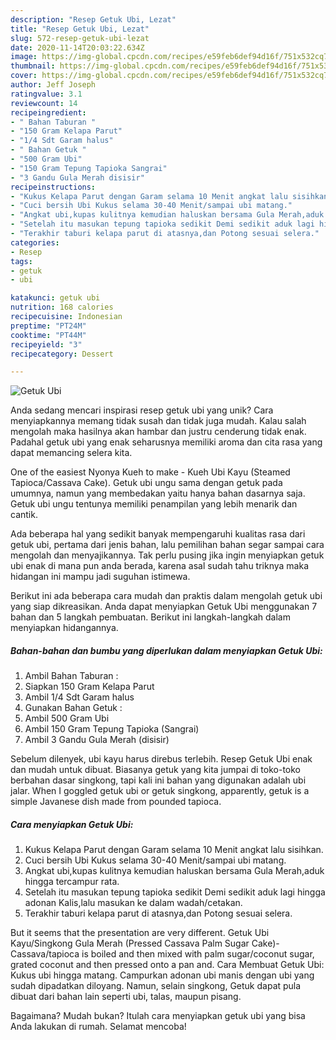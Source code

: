 ```yaml
---
description: "Resep Getuk Ubi, Lezat"
title: "Resep Getuk Ubi, Lezat"
slug: 572-resep-getuk-ubi-lezat
date: 2020-11-14T20:03:22.634Z
image: https://img-global.cpcdn.com/recipes/e59feb6def94d16f/751x532cq70/getuk-ubi-foto-resep-utama.jpg
thumbnail: https://img-global.cpcdn.com/recipes/e59feb6def94d16f/751x532cq70/getuk-ubi-foto-resep-utama.jpg
cover: https://img-global.cpcdn.com/recipes/e59feb6def94d16f/751x532cq70/getuk-ubi-foto-resep-utama.jpg
author: Jeff Joseph
ratingvalue: 3.1
reviewcount: 14
recipeingredient:
- " Bahan Taburan "
- "150 Gram Kelapa Parut"
- "1/4 Sdt Garam halus"
- " Bahan Getuk "
- "500 Gram Ubi"
- "150 Gram Tepung Tapioka Sangrai"
- "3 Gandu Gula Merah disisir"
recipeinstructions:
- "Kukus Kelapa Parut dengan Garam selama 10 Menit angkat lalu sisihkan."
- "Cuci bersih Ubi Kukus selama 30-40 Menit/sampai ubi matang."
- "Angkat ubi,kupas kulitnya kemudian haluskan bersama Gula Merah,aduk hingga tercampur rata."
- "Setelah itu masukan tepung tapioka sedikit Demi sedikit aduk lagi hingga adonan Kalis,lalu masukan ke dalam wadah/cetakan."
- "Terakhir taburi kelapa parut di atasnya,dan Potong sesuai selera."
categories:
- Resep
tags:
- getuk
- ubi

katakunci: getuk ubi 
nutrition: 168 calories
recipecuisine: Indonesian
preptime: "PT24M"
cooktime: "PT44M"
recipeyield: "3"
recipecategory: Dessert

---
```



![Getuk Ubi](https://img-global.cpcdn.com/recipes/e59feb6def94d16f/751x532cq70/getuk-ubi-foto-resep-utama.jpg)

Anda sedang mencari inspirasi resep getuk ubi yang unik? Cara menyiapkannya memang tidak susah dan tidak juga mudah. Kalau salah mengolah maka hasilnya akan hambar dan justru cenderung tidak enak. Padahal getuk ubi yang enak seharusnya memiliki aroma dan cita rasa yang dapat memancing selera kita.

One of the easiest Nyonya Kueh to make - Kueh Ubi Kayu (Steamed Tapioca/Cassava Cake). Getuk ubi ungu sama dengan getuk pada umumnya, namun yang membedakan yaitu hanya bahan dasarnya saja. Getuk ubi ungu tentunya memiliki penampilan yang lebih menarik dan cantik.

Ada beberapa hal yang sedikit banyak mempengaruhi kualitas rasa dari getuk ubi, pertama dari jenis bahan, lalu pemilihan bahan segar sampai cara mengolah dan menyajikannya. Tak perlu pusing jika ingin menyiapkan getuk ubi enak di mana pun anda berada, karena asal sudah tahu triknya maka hidangan ini mampu jadi suguhan istimewa.


Berikut ini ada beberapa cara mudah dan praktis dalam mengolah getuk ubi yang siap dikreasikan. Anda dapat menyiapkan Getuk Ubi menggunakan 7 bahan dan 5 langkah pembuatan. Berikut ini langkah-langkah dalam menyiapkan hidangannya.

<!--inarticleads1-->

##### Bahan-bahan dan bumbu yang diperlukan dalam menyiapkan Getuk Ubi:

1. Ambil  Bahan Taburan :
1. Siapkan 150 Gram Kelapa Parut
1. Ambil 1/4 Sdt Garam halus
1. Gunakan  Bahan Getuk :
1. Ambil 500 Gram Ubi
1. Ambil 150 Gram Tepung Tapioka (Sangrai)
1. Ambil 3 Gandu Gula Merah (disisir)


Sebelum dilenyek, ubi kayu harus direbus terlebih. Resep Getuk Ubi enak dan mudah untuk dibuat. Biasanya getuk yang kita jumpai di toko-toko berbahan dasar singkong, tapi kali ini bahan yang digunakan adalah ubi jalar. When I goggled getuk ubi or getuk singkong, apparently, getuk is a simple Javanese dish made from pounded tapioca. 

<!--inarticleads2-->

##### Cara menyiapkan Getuk Ubi:

1. Kukus Kelapa Parut dengan Garam selama 10 Menit angkat lalu sisihkan.
1. Cuci bersih Ubi Kukus selama 30-40 Menit/sampai ubi matang.
1. Angkat ubi,kupas kulitnya kemudian haluskan bersama Gula Merah,aduk hingga tercampur rata.
1. Setelah itu masukan tepung tapioka sedikit Demi sedikit aduk lagi hingga adonan Kalis,lalu masukan ke dalam wadah/cetakan.
1. Terakhir taburi kelapa parut di atasnya,dan Potong sesuai selera.


But it seems that the presentation are very different. Getuk Ubi Kayu/Singkong Gula Merah (Pressed Cassava Palm Sugar Cake)- Cassava/tapioca is boiled and then mixed with palm sugar/coconut sugar, grated coconut and then pressed onto a pan and. Cara Membuat Getuk Ubi: Kukus ubi hingga matang. Campurkan adonan ubi manis dengan ubi yang sudah dipadatkan diloyang. Namun, selain singkong, Getuk dapat pula dibuat dari bahan lain seperti ubi, talas, maupun pisang. 

Bagaimana? Mudah bukan? Itulah cara menyiapkan getuk ubi yang bisa Anda lakukan di rumah. Selamat mencoba!
